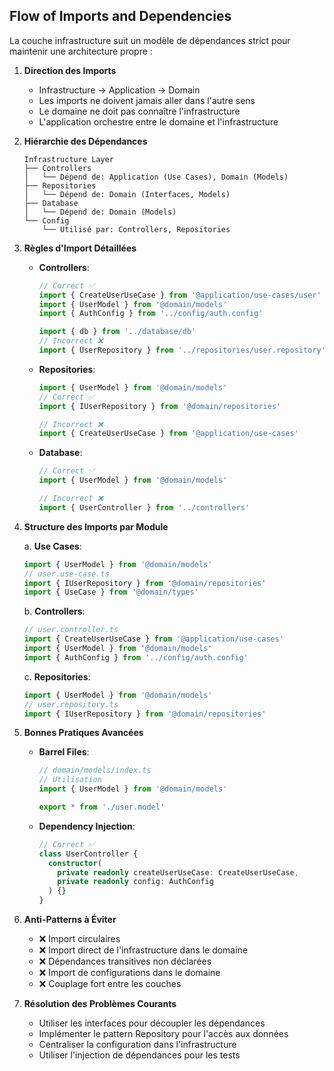 ## Flow of Imports and Dependencies

La couche infrastructure suit un modèle de dépendances strict pour maintenir une architecture propre :

1. **Direction des Imports**
   - Infrastructure → Application → Domain
   - Les imports ne doivent jamais aller dans l'autre sens
   - Le domaine ne doit pas connaître l'infrastructure
   - L'application orchestre entre le domaine et l'infrastructure

2. **Hiérarchie des Dépendances**
   ```
   Infrastructure Layer
   ├── Controllers
   │   └── Dépend de: Application (Use Cases), Domain (Models)
   ├── Repositories
   │   └── Dépend de: Domain (Interfaces, Models)
   ├── Database
   │   └── Dépend de: Domain (Models)
   └── Config
       └── Utilisé par: Controllers, Repositories
   ```

3. **Règles d'Import Détaillées**
   - **Controllers**:
     ```typescript
     // Correct ✅
     import { CreateUserUseCase } from '@application/use-cases/user'
     import { UserModel } from '@domain/models'
     import { AuthConfig } from '../config/auth.config'
     
     import { db } from '../database/db'
     // Incorrect ❌
     import { UserRepository } from '../repositories/user.repository'
     ```

   - **Repositories**:
     ```typescript
     import { UserModel } from '@domain/models'
     // Correct ✅
     import { IUserRepository } from '@domain/repositories'
     
     // Incorrect ❌
     import { CreateUserUseCase } from '@application/use-cases'
     ```

   - **Database**:
     ```typescript
     // Correct ✅
     import { UserModel } from '@domain/models'
     
     // Incorrect ❌
     import { UserController } from '../controllers'
     ```

4. **Structure des Imports par Module**

   a. **Use Cases**:
   ```typescript
   import { UserModel } from '@domain/models'
   // user.use-case.ts
   import { IUserRepository } from '@domain/repositories'
   import { UseCase } from '@domain/types'
   ```

   b. **Controllers**:
   ```typescript
   // user.controller.ts
   import { CreateUserUseCase } from '@application/use-cases'
   import { UserModel } from '@domain/models'
   import { AuthConfig } from '../config/auth.config'
   ```

   c. **Repositories**:
   ```typescript
   import { UserModel } from '@domain/models'
   // user.repository.ts
   import { IUserRepository } from '@domain/repositories'
   ```

5. **Bonnes Pratiques Avancées**
   
   - **Barrel Files**:
     ```typescript
     // domain/models/index.ts
     // Utilisation
     import { UserModel } from '@domain/models'
     
     export * from './user.model'
     ```

   - **Dependency Injection**:
     ```typescript
     // Correct ✅
     class UserController {
       constructor(
         private readonly createUserUseCase: CreateUserUseCase,
         private readonly config: AuthConfig
       ) {}
     }
     ```

7. **Anti-Patterns à Éviter**
   - ❌ Import circulaires
   - ❌ Import direct de l'infrastructure dans le domaine
   - ❌ Dépendances transitives non déclarées
   - ❌ Import de configurations dans le domaine
   - ❌ Couplage fort entre les couches

8. **Résolution des Problèmes Courants**
   - Utiliser les interfaces pour découpler les dépendances
   - Implémenter le pattern Repository pour l'accès aux données
   - Centraliser la configuration dans l'infrastructure
   - Utiliser l'injection de dépendances pour les tests